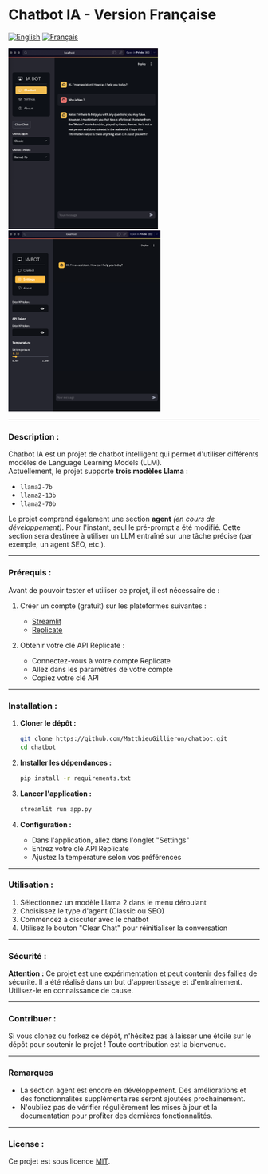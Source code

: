 # Chatbot IA - Version Française

[![English](https://img.shields.io/badge/English-gray.svg)](../chatbot/README.md)  [![Français](https://img.shields.io/badge/Français-yellow.svg)](./doc/READMEfr.md)  

<p align="left">
  <img src="/images/chatbot_message.png" alt="Chatbot Screenshot" width="300" height="auto">
   &nbsp;&nbsp;&nbsp;&nbsp;&nbsp;&nbsp;&nbsp;&nbsp;
  <img src="/images/setting.png" alt="Chatbot Screenshot" width="305" height="auto">
</p>


---
### Description :

Chatbot IA est un projet de chatbot intelligent qui permet d'utiliser différents modèles de Language Learning Models (LLM).  
Actuellement, le projet supporte **trois modèles Llama** :
- `llama2-7b`
- `llama2-13b`
- `llama2-70b`

Le projet comprend également une section **agent** *(en cours de développement)*. Pour l'instant, seul le pré-prompt a été modifié. Cette section sera destinée à utiliser un LLM entraîné sur une tâche précise (par exemple, un agent SEO, etc.).

---

### Prérequis :

Avant de pouvoir tester et utiliser ce projet, il est nécessaire de :

1. Créer un compte (gratuit) sur les plateformes suivantes :
   - [Streamlit](https://streamlit.io)
   - [Replicate](https://replicate.com)

2. Obtenir votre clé API Replicate :
   - Connectez-vous à votre compte Replicate
   - Allez dans les paramètres de votre compte
   - Copiez votre clé API

---

### Installation :

1. **Cloner le dépôt :**
   ```bash
   git clone https://github.com/MatthieuGillieron/chatbot.git
   cd chatbot
   ```

2. **Installer les dépendances :**
   ```bash
   pip install -r requirements.txt
   ```

3. **Lancer l'application :**
   ```bash
   streamlit run app.py
   ```

4. **Configuration :**
   - Dans l'application, allez dans l'onglet "Settings"
   - Entrez votre clé API Replicate
   - Ajustez la température selon vos préférences

---

### Utilisation :

1. Sélectionnez un modèle Llama 2 dans le menu déroulant
2. Choisissez le type d'agent (Classic ou SEO)
3. Commencez à discuter avec le chatbot
4. Utilisez le bouton "Clear Chat" pour réinitialiser la conversation

---

### Sécurité :

**Attention :** Ce projet est une expérimentation et peut contenir des failles de sécurité. Il a été réalisé dans un but d'apprentissage et d'entraînement. Utilisez-le en connaissance de cause.

---

### Contribuer :

Si vous clonez ou forkez ce dépôt, n'hésitez pas à laisser une étoile sur le dépôt pour soutenir le projet !
Toute contribution est la bienvenue.

---

### Remarques

- La section agent est encore en développement. Des améliorations et des fonctionnalités supplémentaires seront ajoutées prochainement.
- N'oubliez pas de vérifier régulièrement les mises à jour et la documentation pour profiter des dernières fonctionnalités.

---

### License :

Ce projet est sous licence [MIT](doc/./LICENSE).
